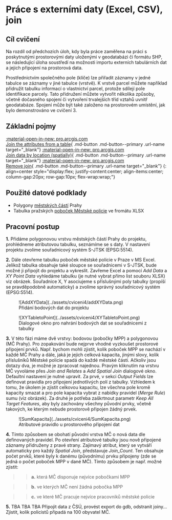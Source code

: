 # Práce s externími daty (Excel, CSV), join

## Cíl cvičení

Na rozdíl od předchozích úloh, kdy byla práce zaměřena na práci s poskytnutými prostorovými daty uloženými v geodatabázi či formátu SHP, se následující úloha soustředí na možnosti importu externích tabulárních dat a jejich připojení na prostorová data.

Prostřednictvím společného pole (klíče) lze přiřadit záznamy v jedné tabulce se záznamy v jiné tabulce (vrstvě). K vrstvě parcel můžete například přidružit tabulku informací o vlastnictví parcel, protože sdílejí pole identifikace parcely. Tato přidružení můžete vytvořit několika způsoby, včetně dočasného spojení či vytvoření trvalejších tříd vztahů uvnitř geodatabáze. Spojení může být také založeno na prostorovém umístění, jak bylo demonstrováno ve cvičení 3.

## Základní pojmy

[<span>:material-open-in-new: pro.arcgis.com</span><br>Join the attributes from a table](https://pro.arcgis.com/en/pro-app/latest/help/data/tables/joins-and-relates.htm#GUID-39C9610A-6A73-4985-ADB8-7354EA9DB8BF){ .md-button .md-button--primary .url-name target="_blank"}
[<span>:material-open-in-new: pro.arcgis.com</span><br>Join data by location (spatially)](https://pro.arcgis.com/en/pro-app/latest/help/data/tables/joins-and-relates.htm#GUID-7B11EAA4-35E0-4B8D-AFB6-4A435761574B){ .md-button .md-button--primary .url-name target="_blank"}
[<span>:material-open-in-new: pro.arcgis.com</span><br>Remove join](https://pro.arcgis.com/en/pro-app/latest/help/data/tables/joins-and-relates.htm#ESRI_SECTION1_6507320BCB1E45219A88F1AA0A24F7B9){ .md-button .md-button--primary .url-name target="_blank"}
{: align=center style="display:flex; justify-content:center; align-items:center; column-gap:20px; row-gap:10px; flex-wrap:wrap;"}


## Použité datové podklady

- Polygony [městských částí](../assets/cviceni4/MESTSKECASTI.zip) Prahy
- Tabulka pražských [poboček Městské policie](../assets/cviceni4/objekty_MPP.xlsx) ve fromátu XLSX

## Pracovní postup

**1.** Přidáme polygonovou vrstvu městských částí Prahy do projektu, prohlédneme atributovou tabulku, seznámíme se s daty. V nastavení projektu zvolíme souřadnicový systém S-JTSK (EPSG:5514).

**2.** Dále otevřeme tabulku poboček městské policie v Praze v MS Excel. Jelikož tabulka obsahuje také sloupce se souřadnicemi v S-JTSK, bude možné ji připojit do projektu a vykreslit. Zavřeme Excel a pomocí *Add Data* a *XY Point Data* vyhledáme tabulku (je nutné vybrat přímo list souboru XLSX) viz obrázek. Souřadnice X, Y asociujeme s příslušnými poly tabulky (propíší se pravděpodobně automaticky) a zvolíme správný souřadnicový systém (EPSG:5514).

<figure markdown>
  ![AddXYData](../assets/cviceni4/addXYData.png)
  <figcaption>Přidání bodových dat do projektu</figcaption>
</figure>

<figure markdown>
  ![XYTabletoPoint](../assets/cviceni4/XYTabletoPoint.png)
  <figcaption>Dialogové okno pro nahrání bodových dat se souřadnicemi z tabulky</figcaption>
</figure>

**3.** V této fázi máme dvě vrstvy: bodovou (pobočky MPP) a polygonovou (MČ Prahy). Pro zopakování bude nejprve vhodné vyzkoušet prostorové připojení prvků. Např. bychom mohli zjistit, kolik poboček MPP se nachází v každé MČ Prahy a dále, jaká je jejich celková kapacita, jinými slovy, kolik příslušníků Městské policie spadá do každé městské části. Ačkoliv jsou dotazy dva, je možné je zpracovat najednou. Pravým kliknutím na vrstvu MČ vyvoláme přes *Join and Relates* a *Add Spatial Join* dialogové okno. Defaultní nastavení je nutné upravit. Za prvé, v sekci *Output Fields* lze definovat pravidla pro připojení jednotlivých polí z tabulky. Vzhledem k tomu, že úkolem je zjistit celkovou kapacitu, lze všechna pole kromě kapacity smazat a pro pole kapacita vybrat z nabídky pravidel (*Merge Rule*) sumu (viz obrázek). Za druhé je potřeba zaškrtnout parametr *Keep All Target Features*, aby byly zachovány všechny původní prvky, včetně takových, ke kterým nebude prostorově připojen žádný prvek.

<figure markdown>
  ![SumKapacita](../assets/cviceni4/SumKapacita.png)
  <figcaption>Atributové pravidlo u prostorového připojení dat</figcaption>
</figure>

**4.** Tímto způsobem se obohatí původní vrstva MČ o nová data dle definovaných pravidel. Po otevření atributové tabulky jsou nově připojené záznamy přidruženy z pravé strany. Zajímavý atribut, který se vytváří automaticky pro každý *Spatial Join*, představuje *Join_Count*. Ten obsahuje počet prvků, které byly k danému (původnímu) prvku připojeny (zde se jedná o počet poboček MPP v dané MČ). Tímto způsobem je např. možné zjistit:

>>**a.** která MČ disponuje nejvíce pobočkami MPP

>>**b.** ve kterých MČ není žádná pobočka MPP

>>**c.** ve které MČ pracuje nejvíce pracovníků městské policie

**5.** TBA TBA TBA
Připojit data z ČSÚ, provést export do gdb, odstranit joiny... Zjistit, kolik policistů připadá na 100 obyvatel MČ.